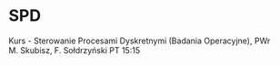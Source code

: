 # SPD
Kurs - Sterowanie Procesami Dyskretnymi (Badania Operacyjne), PWr  
M. Skubisz, F. Sołdrzyński
PT 15:15
